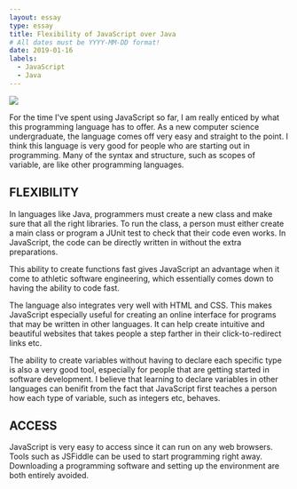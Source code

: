 ```yaml
---
layout: essay
type: essay
title: Flexibility of JavaScript over Java
# All dates must be YYYY-MM-DD format!
date: 2019-01-16
labels:
  - JavaScript
  - Java
---
```


<img class="ui medium right floated rounded image" src="https://cdn-images-1.medium.com/max/2000/1*6ahbWjp_g9hqhaTDSJOL1Q.png">

For the time I've spent using JavaScript so far, I am really enticed by what this programming language has to offer. As a new computer science undergraduate, the language comes off very easy and straight to the point. I think this language is very good for people who are starting out in programming. Many of the syntax and structure, such as scopes of variable, are like other programming languages. 

## FLEXIBILITY

In languages like Java, programmers must create a new class and make sure that all the right libraries. To run the class, a person must either create a main class or program a JUnit test to check that their code even works. In JavaScript, the code can be directly written in without the extra preparations.

This ability to create functions fast gives JavaScript an advantage when it come to athletic software engineering, which essentially comes down to having the ability to code fast. 

The language also integrates very well with HTML and CSS. This makes JavaScript especially useful for creating an online interface for programs that may be written in other languages. It can help create intuitive and beautiful websites that takes people a step farther in their click-to-redirect links etc. 

The ability to create variables without having to declare each specific type is also a very good tool, especially for people that are getting started in software development. I believe that learning to declare variables in other languages can benifit from the fact that JavaScript first teaches a person how each type of variable, such as integers etc, behaves. 

## ACCESS

JavaScript is very easy to access since it can run on any web browsers. Tools such as JSFiddle can be used to start programming right away. Downloading a programming software and setting up the environment are both entirely avoided. 
